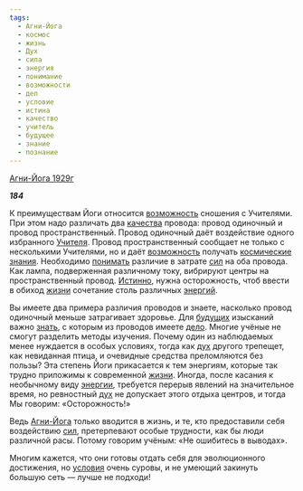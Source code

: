 ```yaml
---
tags:
  - Агни-Йога
  - космос
  - жизнь
  - Дух
  - сила
  - энергия
  - понимание
  - возможности
  - дел
  - условие
  - истина
  - качество
  - учитель
  - будущее
  - знание
  - познание
---
```

[Агни-Йога 1929г](https://127.0.0.1:4002/agni/1929)

___184___

К преимуществам Йоги относится [возможность](../../../tags/#возможности) сношения с Учителями. При этом надо различать два [качества](../../../tags/#качество) провода: провод одиночный и провод пространственный. Провод одиночный даёт воздействие одного избранного [Учителя](../../../tags/#учитель). Провод пространственный сообщает не только с несколькими Учителями, но и даёт [возможность](../../../tags/#возможности) получать [космические](../../../tags/#космос) [знания](../../../tags/#знание). Необходимо [понимать](../../../tags/#понимание) различие в затрате [сил](../../../tags/#сила) на оба провода. Как лампа, подверженная различному току, вибрируют центры на пространственный провод. [Истинно](../../../tags/#истина), нужна осторожность, чтоб ввести в обиход [жизни](../../../tags/#жизнь) сочетание столь различных [энергий](../../../tags/#[энергия](../../../tags/#энергия)).   

Вы имеете два примера различия проводов и знаете, насколько провод одиночный меньше затрагивает здоровье. Для [будущих](../../../tags/#будущее) изысканий важно [знать](../../../tags/#познание), с которым из проводов имеете [дело](../../../tags/#дел). Многие учёные не смогут разделить методы изучения. Почему один из наблюдаемых менее нуждается в особых условиях, тогда как [дух](../../../tags/#Дух) другого трепещет, как невиданная птица, и очевидные средства преломляются без пользы? Эта степень Йоги прикасается к тем энергиям, которые так трудно приложимы к современной [жизни](../../../tags/#жизнь). Иногда, после касания к необычному виду [энергии](../../../tags/#энергия), требуется перерыв явлений на значительное время, но ревностный [дух](../../../tags/#Дух) не допускает этого отдыха центров, и тогда Мы говорим: «Осторожность!»   

Ведь [Агни-Йога](../../../tags/#Агни-Йога) только вводится в жизнь, и те, кто предоставили себя воздействию [сил](../../../tags/#сила), претерпевают особые трудности, как бы люди различной расы. Потому говорим учёным: «Не ошибитесь в выводах».   

Многим кажется, что они готовы отдать себя для эволюционного достижения, но [условия](../../../tags/#условие) очень суровы, и не умеющий закинуть большую сеть — лучше не подходи!
